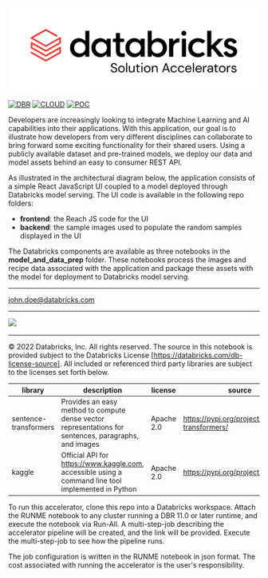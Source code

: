 <img src='https://github.com/databricks-industry-solutions/.github/raw/main/profile/solacc_logo_wide.png' width="600px">

[![DBR](https://img.shields.io/badge/DBR-10.4ML-red?logo=databricks&style=for-the-badge)](https://docs.databricks.com/release-notes/runtime/10.4ml.html)
[![CLOUD](https://img.shields.io/badge/CLOUD-ALL-blue?logo=googlecloud&style=for-the-badge)](https://cloud.google.com/databricks)
[![POC](https://img.shields.io/badge/POC-10_days-green?style=for-the-badge)](https://databricks.com/try-databricks)

Developers are increasingly looking to integrate Machine Learning and AI capabilities into their applications. With this application, our goal is to illustrate how developers from very different disciplines can collaborate to bring forward some exciting functionality for their shared users. Using a publicly available dataset and pre-trained models, we deploy our data and model assets behind an easy to consumer REST API.

As illustrated in the architectural diagram below, the application consists of a simple React JavaScript UI coupled to a model deployed through Databricks model serving. The UI code is available in the following repo folders:

* **frontend**: the Reach JS code for the UI
* **backend**: the sample images used to populate the random samples displayed in the UI

The Databricks components are available as three notebooks in the **model_and_data_prep** folder.  These notebooks process the images and recipe data associated with the application and package these assets with the model for deployment to Databricks model serving.
</p>

___
<john.doe@databricks.com>

___


<img src=https://brysmiwasb.blob.core.windows.net/demos/images/recipes_simplearch.png width=600>

___

&copy; 2022 Databricks, Inc. All rights reserved. The source in this notebook is provided subject to the Databricks License [https://databricks.com/db-license-source].  All included or referenced third party libraries are subject to the licenses set forth below.

| library                                | description             | license    | source                                              |
|----------------------------------------|-------------------------|------------|-----------------------------------------------------|
|sentence-transformers | Provides an easy method to compute dense vector representations for sentences, paragraphs, and images | Apache 2.0| https://pypi.org/project/sentence-transformers/      |
| kaggle| Official API for https://www.kaggle.com, accessible using a command line tool implemented in Python | Apache 2.0 | https://pypi.org/project/kaggle/|

To run this accelerator, clone this repo into a Databricks workspace. Attach the RUNME notebook to any cluster running a DBR 11.0 or later runtime, and execute the notebook via Run-All. A multi-step-job describing the accelerator pipeline will be created, and the link will be provided. Execute the multi-step-job to see how the pipeline runs.

The job configuration is written in the RUNME notebook in json format. The cost associated with running the accelerator is the user's responsibility.
